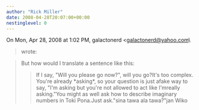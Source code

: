 ```yaml
---
author: "Rick Miller"
date: 2008-04-28T20:07:00+00:00
nestinglevel: 0
---
```

On Mon, Apr 28, 2008 at 1:02 PM, galactonerd <[galactonerd@yahoo.com](mailto://galactonerd@yahoo.com)\
> wrote:

> But how would I translate a sentence like this:
>> If I say, "Will you please go now?", will you go?It's too complex. You're already \*asking\*, so your question is just afake way to say, "I'm asking but you're not allowed to act like I'mreally asking."You might as well ask how to describe imaginary numbers in Toki Pona.Just ask."sina tawa ala tawa?"jan Wiko